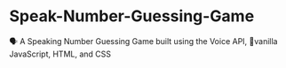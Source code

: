 # Speak-Number-Guessing-Game
🗣 A Speaking Number Guessing Game built using the Voice API, 🍦vanilla JavaScript, HTML, and CSS
